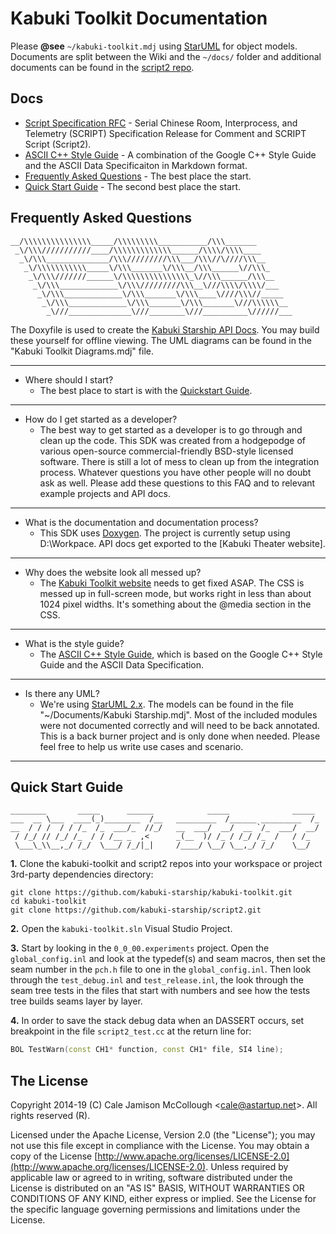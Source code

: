 # Kabuki Toolkit Documentation

Please **@see** `~/kabuki-toolkit.mdj` using [StarUML](http://staruml.io) for object models. Documents are split between the Wiki and the `~/docs/` folder and additional documents can be found in the [script2 repo](https://github.com/kabuki-starship/script2). 

## Docs

* [Script Specification RFC](https://github.com/kabuki-starship/script2) - Serial Chinese Room, Interprocess, and Telemetry (SCRIPT) Specification Release for Comment and SCRIPT Script (Script2).
* [ASCII C++ Style Guide](https://github.com/ascii_cpp_style_guide) - A combination of the Google C++ Style Guide and the ASCII Data Specificaiton in Markdown format.
* [Frequently Asked Questions](#faq) - The best place the start.
* [Quick Start Guide](#quick-start-guide) - The second best place the start.

## Frequently Asked Questions

```AsciiArt
__/\\\\\\\\\\\\\\\_____/\\\\\\\\\___________/\\\_______
 _\/\\\///////////____/\\\\\\\\\\\\\______/\\\\/\\\\____
  _\/\\\______________/\\\/////////\\\___/\\\//\////\\\__
   _\/\\\\\\\\\\\_____\/\\\_______\/\\\__/\\\______\//\\\_
    _\/\\\///////______\/\\\\\\\\\\\\\\\_\//\\\______/\\\__
     _\/\\\_____________\/\\\/////////\\\__\///\\\\/\\\\/___
      _\/\\\_____________\/\\\_______\/\\\____\////\\\//_____  
       _\/\\\_____________\/\\\_______\/\\\_______\///\\\\\\__
        _\///______________\///________\///__________\//////___
```

The Doxyfile is used to create the [Kabuki Starship API Docs](https://kabuki.github.io/api/). You may build these yourself for offline viewing. The UML diagrams can be found in the "Kabuki Toolkit Diagrams.mdj" file.

---

* Where should I start?
  * The best place to start is with the [Quickstart Guide](#quick-start-guide).

---

* How do I get started as a developer?
  * The best way to get started as a developer is to go through and clean up the code. This SDK was created from a hodgepodge of various open-source commercial-friendly BSD-style licensed software. There is still a lot of mess to clean up from the integration process. Whatever questions you have other people will no doubt ask as well. Please add these questions to this FAQ and to relevant example projects and API docs.

---

* What is the documentation and documentation process?
  * This SDK uses [Doxygen](http://www.stack.nl/~dimitri/doxygen/). The project is currently setup using D:\Workpace. API docs get exported to the [Kabuki Theater website].

---

* Why does the website look all messed up?
  * The [Kabuki Toolkit website](https://kabuki.github.io/) needs to get fixed ASAP. The CSS is messed up in full-screen mode, but works right in less than about 1024 pixel widths. It's something about the @media section in the CSS.

---

* What is the style guide?
  * The [ASCII C++ Style Guide](https://github.com/kabuki-starship/ascii_cpp_style_guide), which is based on the Google C++ Style Guide and the ASCII Data Specification.

---

* Is there any UML?
  * We're using [StarUML 2.x](http://staruml.io/). The models can be found in the file "~/Documents/Kabuki Starship.mdj". Most of the included modules were not documented correctly and will need to be back annotated. This is a back burner project and is only done when needed. Please feel free to help us write use cases and scenario.

---

## Quick Start Guide

```AsciiArt
________       _____      ______            _____              _____
___  __ \___  ____(_)________  /__   _________  /______ _________  /_
__  / / /  / / /_  /_  ___/_  //_/   __  ___/  __/  __ `/_  ___/  __/
 / /_/ // /_/ /_  / / /__ _  ,<      _(__  )/ /_ / /_/ /_  /   / /_
 \___\_\\__,_/ /_/  \___/ /_/|_|     /____/ \__/ \__,_/ /_/    \__/
```

**1.** Clone the kabuki-toolkit and script2 repos into your workspace or project 3rd-party dependencies directory:

```Console
git clone https://github.com/kabuki-starship/kabuki-toolkit.git
cd kabuki-toolkit
git clone https://github.com/kabuki-starship/script2.git
```

**2.** Open the `kabuki-toolkit.sln` Visual Studio Project.

**3.** Start by looking in the `0_0_00.experiments` project. Open the `global_config.inl` and look at the typedef(s) and seam macros, then set the seam number in the `pch.h` file to one in the `global_config.inl`. Then look through the `test_debug.inl` and `test_release.inl`, the look through the seam tree tests in the files that start with numbers and see how the tests tree builds seams layer by layer.

**4.** In order to save the stack debug data when an DASSERT occurs, set breakpoint in the file `script2_test.cc` at the return line for:

```C++
BOL TestWarn(const CH1* function, const CH1* file, SI4 line);
```

## The License

Copyright 2014-19 (C) Cale Jamison McCollough <<cale@astartup.net>>. All rights reserved (R).

Licensed under the Apache License, Version 2.0 (the "License"); you may not use this file except in compliance with the License. You may obtain a copy of the License [http://www.apache.org/licenses/LICENSE-2.0](http://www.apache.org/licenses/LICENSE-2.0). Unless required by applicable law or agreed to in writing, software distributed under the License is distributed on an "AS IS" BASIS, WITHOUT WARRANTIES OR CONDITIONS OF ANY KIND, either express or implied. See the License for the specific language governing permissions and limitations under the License.

